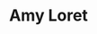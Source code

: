 ---
title: "Amy Loret"
presenter_id: amy_loret
position: Summer Student
start_date: 2018
end_date: 2018
email: 
phone: 
photo: assets/images/img_20180710_191510_13.jpg
status: former
layout: member 
---